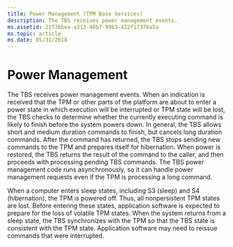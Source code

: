 ```yaml
---
title: Power Management (TPM Base Services)
description: The TBS receives power management events.
ms.assetid: 21f76bea-a313-46b7-99b3-422f17376a5a
ms.topic: article
ms.date: 05/31/2018
---
```


# Power Management

The TBS receives power management events. When an indication is received that the TPM or other parts of the platform are about to enter a power state in which execution will be interrupted or TPM state will be lost, the TBS checks to determine whether the currently executing command is likely to finish before the system powers down. In general, the TBS allows short and medium duration commands to finish, but cancels long duration commands. After the command has returned, the TBS stops sending new commands to the TPM and prepares itself for hibernation. When power is restored, the TBS returns the result of the command to the caller, and then proceeds with processing pending TBS commands. The TBS power management code runs asynchronously, so it can handle power management requests even if the TPM is processing a long command.

When a computer enters sleep states, including S3 (sleep) and S4 (hibernation), the TPM is powered off. Thus, all nonpersistent TPM states are lost. Before entering these states, application software is expected to prepare for the loss of volatile TPM states. When the system returns from a sleep state, the TBS synchronizes with the TPM so that the TBS state is consistent with the TPM state. Application software may need to reissue commands that were interrupted.

 

 




